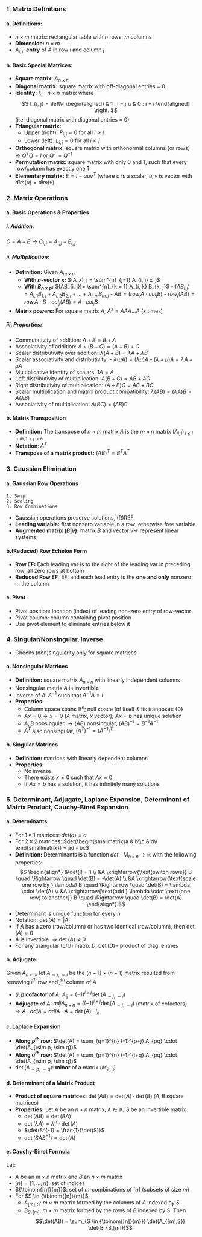 ### 1. Matrix Definitions
#### a. Definitions: 
- $n \times m$ matrix: rectangular table with $n$ rows, $m$ columns
- **Dimension:** $n \times m$
- $A_{i, j}$: **entry** of $A$ in row $i$ and column $j$
#### b. Basic Special Matrices: 
- **Square matrix:** $A_{n \times n}$
- **Diagonal matrix:** square matrix with off-diagonal entries = 0
- **Identity:** $I_n: n \times n$ matrix where 
$$
I_{i, j} = \left\{
\begin{aligned}
  & 1 : i = j \\
  & 0 : i = i
\end{aligned}
\right.
$$
  (i.e. diagonal matrix with diagonal entries = 0)
- **Triangular matrix:**
    - Upper (right): $R_{i, j} = 0$ for all $i > j$
    - Lower (left): $L_{i, j} = 0$ for all $i < j$
- **Orthogonal matrix:** square matrix with orthonormal columns (or rows) $\rightarrow Q^TQ = I$ or $Q^T = Q^{-1}$
- **Permutation matrix:** square matrix with only $0$ and $1$, such that every row/column has exactly one $1$
- **Elementary matrix:** $E = I - \alpha u v^T$
  (where $\alpha$ is a scalar, $u, v$ is vector with $dim(u) = dim(v)$
### 2. Matrix Operations
#### a. Basic Operations & Properties
##### i. Addition: 
$C = A + B \to C_{i, j} = A_{i, j} + B_{i, j}$
##### ii. Multiplication: 
- **Definition:** Given $A_{m \times n}$
	- **With $n$-vector $x$:** $(A_x)_i = \sum^{n}_{j=1} A_{i, j} x_j$
	- **With $B_{n \times p}$:**  $(AB_{i, j})= \sum^{n}_{k = 1} A_{i, k} B_{k, j}$
			- $(AB_{i, j}) = A_{i, 1}B_{1, j} + A_{i, 2}B_{2, j} + ... + A_{i, m}B_{m, j}$
			- $AB = (row_iA \cdot col_j B)$
			- $row_i(AB) = row_iA \cdot B$
			- $col_j (AB) = A \cdot col_jB$
- **Matrix powers:** For square matrix $A$, $A^x = AAA...A$ ($x$ times)
##### iii. Properties:
- Commutativity of addition: $A + B = B + A$
- Associativity of addition: $A + (B + C) = (A + B) + C$
- Scalar distributivity over addition: $\lambda (A + B) = \lambda A + \lambda B$
- Scalar associativity and distributivity: 
	  - $\lambda (\mu A) = (\lambda \mu) A$
	  - $(\lambda + \mu) A = \lambda A + \mu A$
- Multiplicative identity of scalars: $1A = A$
- Left distributivity of multiplication: $A(B + C) = AB + AC$
- Right distributivity of multiplication: $(A + B)C = AC + BC$
- Scalar multiplication and matrix product compatibility: $\lambda (AB) = (\lambda A)B = A(\lambda B)$
- Associativity of multiplication: $A(BC) = (AB)C$
#### b. Matrix Transposition
- **Definition:** The transpose of $n \times m$ matrix $A$ is the $m \times n$ matrix $(A_{j, i})_{1 \le i \le m, 1 \le j \le n}$
- **Notation**: $A^T$
- **Transpose of a matrix product:** $(AB)^T = B^T A^T$
### 3. Gaussian Elimination
#### a. Gaussian Row Operations
	1. Swap
	2. Scaling
	3. Row Combinations
- Gaussian operations preserve solutions, (R)REF
- **Leading variable:** first nonzero variable in a row; otherwise free variable
- **Augmented matrix $(B | v)$:** matrix $B$ and vector $v \to$ represent linear systems
#### b.(Reduced) Row Echelon Form
- **Row EF:** Each leading var is to the right of the leading var in preceding row, all zero rows at bottom
- **Reduced Row EF:** EF, and each lead entry is the **one and only** nonzero in the column
#### c. Pivot
- Pivot position: location (index) of leading non-zero entry of row-vector
- Pivot column: column containing pivot position
- Use pivot element to eliminate entries below it
### 4. Singular/Nonsingular, Inverse
- Checks (non)singularity only for square matrices
#### a. Nonsingular Matrices
- **Definition:** square matrix $A_{n\times n}$ with linearly independent columns
- Nonsingular matrix $A$ is **invertible**
- Inverse of $A$: $A^{-1}$ such that $A^{-1}A = I$
- **Properties:**
    - Column space spans $\mathbb{R}^n$; null space (of itself & its tranpose): $\{0\}$
    - $Ax = 0 \Rightarrow x = 0$ ($A$ matrix, $x$ vector); $Ax = b$ has unique solution
    - $A, B$ nonsingular $\to (AB)$ nonsingular, $(AB)^{-1} = B^{-1}A^{-1}$
    - $A^T$ also nonsingular, $(A^T)^{-1} = (A^{-1})^T$
#### b. Singular Matrices
- **Definition:** matrices with linearly dependent columns
- **Properties:**
    - No inverse
    - There exists $x \neq 0$ such that $Ax = 0$
    - If $Ax = b$ has a solution, it has infinitely many solutions
### 5. Determinant, Adjugate, Laplace Expansion, Determinant of Matrix Product, Cauchy-Binet Expansion
#### a. Determinants
- For $1 \times 1$ matrices: $det(a) = a$
- For $2 \times 2$ matrices: $det(\begin{smallmatrix}a & b\\c & d\\ \end{smallmatrix}) = ad - bc$
- **Definition:** Determinants is a function $det: M_{n \times n} \rightarrow \mathbb{R}$ with the following properties:
$$ 
\begin{align*}
&\det(I) = 1 \\
&A \xrightarrow{\text{switch rows}} B \quad \Rightarrow \quad \det(B) = -\det(A) \\
&A \xrightarrow{\text{scale one row by } \lambda} B \quad \Rightarrow \quad \det(B) = \lambda \cdot \det(A) \\
&A \xrightarrow{\text{add } \lambda \cdot \text{(one row) to another}} B \quad \Rightarrow \quad \det(B) = \det(A)
\end{align*}
$$
- Determinant is unique function for every $n$
- Notation: $\det(A) = |A|$
- If $A$ has a zero (row/column) or has two identical (row/column), then $\det(A) = 0$
- $A$ is invertible $\Rightarrow \det(A) \neq 0$
- For any triangular (L/U) matrix $D$, $\det(D) =$ product of diag. entries
#### b. Adjugate
Given $A_{n \times n}$, let $A_{ \sim j, \sim i}$ be the $(n - 1) \times (n - 1)$ matrix resulted from removing $i^{th}$ row and $j^{th}$ column of $A$
- $(i, j)$ **cofactor** of $A$: $A_{ij} = (-1)^{i + j} \det(A_{\sim j, \sim i})$
- **Adjugate** of A: $adj A_{n \times n} = ((-1)^{i + j}\det(A_{\sim j, \sim i})$ (matrix of cofactors) $\rightarrow A \cdot adj A = adj A \cdot A = \det(A) \cdot I_n$
#### c. Laplace Expansion
- **Along $p^{th}$ row:** $\det(A) = \sum_{q=1}^{n} (-1)^{p+j} A_{pq} \cdot \det(A_{\sim p, \sim q})$
- **Along $q^{th}$ row:** $\det(A) = \sum_{p=1}^{n} (-1)^{i+q} A_{pq} \cdot \det(A_{\sim p, \sim q})$
- $\det(A_{\sim p, \sim q})$: **minor** of a matrix ($M_{2, 3}$)
#### d. Determinant of a Matrix Product
- **Product of square matrices:** $\det(AB) = \det(A) \cdot \det(B)$ ($A, B$ square matrices)
- **Properties:** Let $A$ be an $n \times n$ matrix; $\lambda \in \mathbb{R}$; $S$ be an invertible matrix
	- $\det(AB) = \det(BA)$
    - $\det(\lambda A) = \lambda^n \cdot \det(A)$
    - $\det(S^{-1} = \frac{1}{\det(S)}$
    - $\det(SAS^{-1}) = \det(A)$
#### e. Cauchy-Binet Formula
Let:
- $A$ be an $m \times n$ matrix and $B$ an $n \times m$ matrix
- $[n] = \{1, \dots, n\}$: set of indices
- ${\tbinom{[n]}{m}}$: set of $m$-combinations of $[n]$ (subsets of size $m$)
- For $S \in {\tbinom{[n]}{m}}$
    - $A_{[m],S}$: $m \times m$ matrix formed by the columns of $A$ indexed by $S$
    - $B_{S,[m]}$: $m \times m$ matrix formed by the rows of $B$ indexed by $S$.
Then
$$\det(AB) = \sum_{S \in {\tbinom{[n]}{m}}} \det(A_{[m],S}) \det(B_{S,[m]})$$